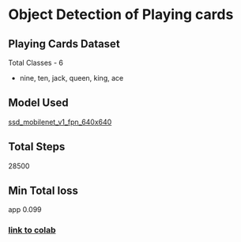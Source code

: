 # Object Detection of  Playing cards

## Playing Cards Dataset
Total Classes - 6
- nine, ten, jack, queen, king, ace

## Model Used 
[ssd_mobilenet_v1_fpn_640x640](http://download.tensorflow.org/models/object_detection/tf2/20200711/ssd_mobilenet_v1_fpn_640x640_coco17_tpu-8.tar.gz)

## Total Steps
28500

## Min Total loss
app 0.099

### [link to colab](https://colab.research.google.com/drive/1dE2MJoA3esRgOi746JQehAnk-j2XzUi8?authuser=1#scrollTo=tbtevYjKnXYe)
